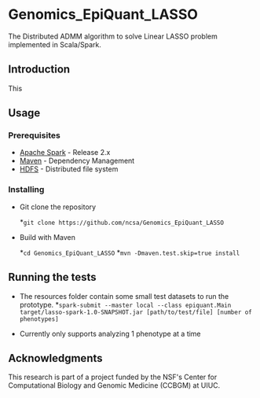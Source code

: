 # Genomics_EpiQuant_LASSO

The Distributed ADMM algorithm to solve Linear LASSO problem implemented in Scala/Spark.

## Introduction

This 

## Usage

### Prerequisites

   * [Apache Spark](https://spark.apache.org) - Release 2.x
   * [Maven](https://maven.apache.org/) - Dependency Management
   * [HDFS](http://hadoop.apache.org) - Distributed file system

### Installing

* Git clone the repository

  *`git clone https://github.com/ncsa/Genomics_EpiQuant_LASSO`

* Build with Maven

  *`cd Genomics_EpiQuant_LASSO`
  *`mvn -Dmaven.test.skip=true install`

## Running the tests

* The resources folder contain some small test datasets to run the prototype.
*`spark-submit --master local --class epiquant.Main target/lasso-spark-1.0-SNAPSHOT.jar [path/to/test/file] [number of phenotypes]`

* Currently only supports analyzing 1 phenotype at a time

## Acknowledgments

This research is part of a project funded by the NSF's Center for  Computational Biology and Genomic Medicine (CCBGM) at UIUC.

